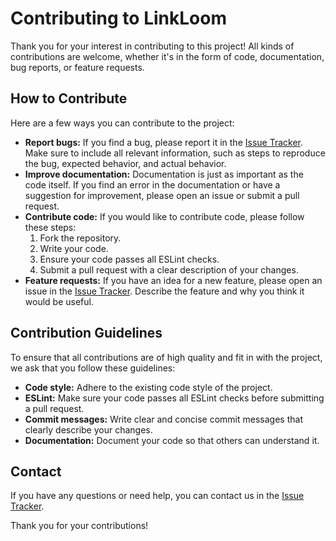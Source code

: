 # Contributing to LinkLoom

Thank you for your interest in contributing to this project! All kinds of contributions are welcome, whether it's in the form of code, documentation, bug reports, or feature requests.

## How to Contribute

Here are a few ways you can contribute to the project:

* **Report bugs:** If you find a bug, please report it in the [Issue Tracker](https://github.com/nandolawson/LinkLoom/issues). Make sure to include all relevant information, such as steps to reproduce the bug, expected behavior, and actual behavior.
* **Improve documentation:** Documentation is just as important as the code itself. If you find an error in the documentation or have a suggestion for improvement, please open an issue or submit a pull request.
* **Contribute code:** If you would like to contribute code, please follow these steps:
    1. Fork the repository.
    2. Write your code.
    3. Ensure your code passes all ESLint checks.
    4. Submit a pull request with a clear description of your changes.
* **Feature requests:** If you have an idea for a new feature, please open an issue in the [Issue Tracker](https://github.com/nandolawson/LinkLoom/issues). Describe the feature and why you think it would be useful.

## Contribution Guidelines

To ensure that all contributions are of high quality and fit in with the project, we ask that you follow these guidelines:

* **Code style:** Adhere to the existing code style of the project.
* **ESLint:** Make sure your code passes all ESLint checks before submitting a pull request.
* **Commit messages:** Write clear and concise commit messages that clearly describe your changes.
* **Documentation:** Document your code so that others can understand it.

## Contact

If you have any questions or need help, you can contact us in the [Issue Tracker](https://github.com/nandolawson/LinkLoom/issues).

Thank you for your contributions!
